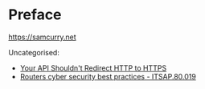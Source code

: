 # Preface

https://samcurry.net

Uncategorised:
* [Your API Shouldn't Redirect HTTP to HTTPS](https://jviide.iki.fi/http-redirects)
* [Routers cyber security best practices - ITSAP.80.019](https://www.cyber.gc.ca/en/guidance/routers-cyber-security-best-practices-itsap80019)
